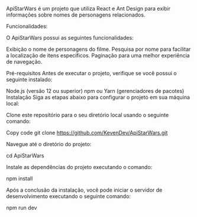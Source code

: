 ApiStarWars é um projeto que utiliza React e Ant Design para exibir informações sobre nomes de personagens relacionados.

Funcionalidades:

O ApiStarWars possui as seguintes funcionalidades:

Exibição o nome de personagens do filme.
Pesquisa por nome para facilitar a localização de itens específicos.
Paginação para uma melhor experiência de navegação.

Pré-requisitos
Antes de executar o projeto, verifique se você possui o seguinte instalado:

Node.js (versão 12 ou superior)
npm ou Yarn (gerenciadores de pacotes)
Instalação
Siga as etapas abaixo para configurar o projeto em sua máquina local:

Clone este repositório para o seu diretório local usando o seguinte comando:

Copy code
git clone https://github.com/KevenDev/ApiStarWars.git

Navegue até o diretório do projeto:

cd ApiStarWars

Instale as dependências do projeto executando o comando:

npm install

Após a conclusão da instalação, você pode iniciar o servidor de desenvolvimento executando o seguinte comando:

npm run dev




